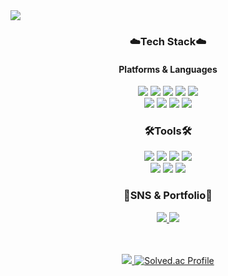 <img src="https://capsule-render.vercel.app/api?type=waving&color=FEDF04&height=200&section=header&text=Maeng-Hub!&fontSize=90&fontColor=ABADA7" />

<div align=center>
  <h3>☁️Tech Stack☁️</h3>
  <h4>Platforms & Languages</h4>
  <img src="https://img.shields.io/badge/Java-007396?style=flat&logo=Java&logoColor=white" />
	<img src="https://img.shields.io/badge/HTML5-E34F26?style=flat&logo=HTML5&logoColor=white" />
	<img src="https://img.shields.io/badge/CSS3-1572B6?style=flat&logo=CSS3&logoColor=white" />
  <img src="https://img.shields.io/badge/MySQL-4479A1?style=flat&logo=MySQL&logoColor=white" />
  <img src="https://img.shields.io/badge/amazonaws-232F3E?style=flat&logo=amazonaws&logoColor=white" />
  <br>
  <img src="https://img.shields.io/badge/Django-092E20?style=flat&logo=Django&logoColor=white" />
  <img src="https://img.shields.io/badge/springboot-6DB33F?style=flat&logo=springboot&logoColor=white" />
  <img src="https://img.shields.io/badge/Python-3776AB?style=flat&logo=Python&logoColor=white" />
  <img src="https://img.shields.io/badge/C++-00599C?style=flat&logo=C++&logoColor=white" />

  <h3>🛠️Tools🛠️</h3>
  <img src="https://img.shields.io/badge/github-181717?style=flat&logo=github&logoColor=white" />
  <img src="https://img.shields.io/badge/visualstudio-5C2D91?style=flat&logo=visualstudio&logoColor=white" />
  <img src="https://img.shields.io/badge/visualstudiocode-007ACC?style=flat&logo=visualstudiocode&logoColor=white" />
  <img src="https://img.shields.io/badge/xcode-147EFB?style=flat&logo=xcode&logoColor=white" /> <br>
  <img src="https://img.shields.io/badge/intellijidea-000000?style=flat&logo=intellijidea&logoColor=white" />
  <img src="https://img.shields.io/badge/postman-FF6C37?style=flat&logo=postman&logoColor=white" />
  <img src="https://img.shields.io/badge/figma-F24E1E?style=flat&logo=figma&logoColor=white" />

  <h3>🌱SNS & Portfolio🌱</h3>
  <a href="https://maeng-kim.tistory.com/"><img src="https://img.shields.io/badge/tisory-000000?style=flat&logo=tistory&logoColor=white" />
<a href="mailto:hyunsukim237@gmail.com"><img src="https://img.shields.io/badge/gmail-EA4335?style=flat&logo=gmail&logoColor=white" />

 <br><br>
	<img src="https://github-readme-stats.vercel.app/api/top-langs/?username=maeng-kim&layout=compact">
[![Solved.ac Profile](http://mazassumnida.wtf/api/v2/generate_badge?boj=capayu)](https://solved.ac/capayu/)
</div>


